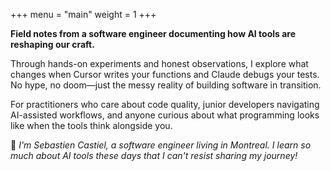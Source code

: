 +++
menu = "main"
weight = 1
+++

**Field notes from a software engineer documenting how AI tools are reshaping our craft.**

Through hands-on experiments and honest observations, I explore what changes when Cursor writes your functions and Claude debugs your tests. No hype, no doom—just the messy reality of building software in transition.

For practitioners who care about code quality, junior developers navigating AI-assisted workflows, and anyone curious about what programming looks like when the tools think alongside you.

👋 _I'm Sebastien Castiel, a software engineer living in Montreal. I learn so much about AI tools these days that I can't resist sharing my journey!_
